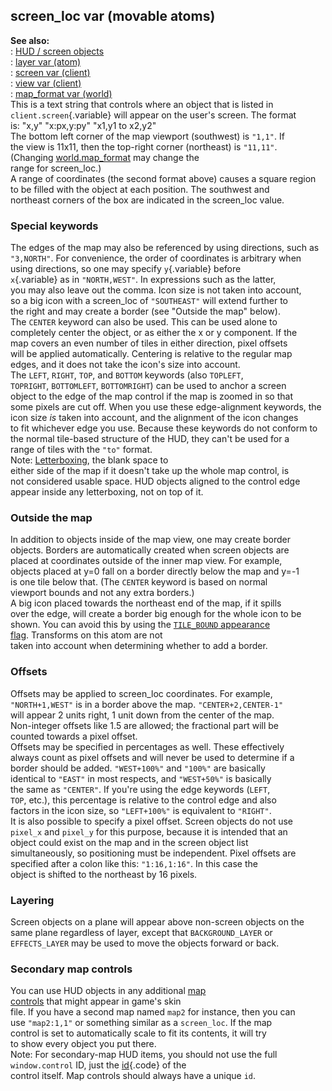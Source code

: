 ## screen_loc var (movable atoms)    
**See also:**    
:   [HUD / screen objects](/%7Bnotes%7D/HUD)    
:   [layer var (atom)](/atom/var/layer)    
:   [screen var (client)](/client/var/screen)    
:   [view var (client)](/client/var/view)    
:   [map_format var (world)](/world/var/map_format)    
This is a text string that controls where an object that is listed in    
`client.screen`{.variable} will appear on the user\'s screen. The format    
is: \"x,y\" \"x:px,y:py\" \"x1,y1 to x2,y2\"    
The bottom left corner of the map viewport (southwest) is `"1,1"`. If    
the view is 11x11, then the top-right corner (northeast) is `"11,11"`.    
(Changing [world.map_format](/world/var/map_format) may change the    
range for screen_loc.)    
A range of coordinates (the second format above) causes a square region    
to be filled with the object at each position. The southwest and    
northeast corners of the box are indicated in the screen_loc value.    
### Special keywords    
The edges of the map may also be referenced by using directions, such as    
`"3,NORTH"`. For convenience, the order of coordinates is arbitrary when    
using directions, so one may specify `y`{.variable} before    
`x`{.variable} as in `"NORTH,WEST"`. In expressions such as the latter,    
you may also leave out the comma. Icon size is not taken into account,    
so a big icon with a screen_loc of `"SOUTHEAST"` will extend further to    
the right and may create a border (see \"Outside the map\" below).    
The `CENTER` keyword can also be used. This can be used alone to    
completely center the object, or as either the x or y component. If the    
map covers an even number of tiles in either direction, pixel offsets    
will be applied automatically. Centering is relative to the regular map    
edges, and it does not take the icon\'s size into account.    
The `LEFT`, `RIGHT`, `TOP`, and `BOTTOM` keywords (also `TOPLEFT`,    
`TOPRIGHT`, `BOTTOMLEFT`, `BOTTOMRIGHT`) can be used to anchor a screen    
object to the edge of the map control if the map is zoomed in so that    
some pixels are cut off. When you use these edge-alignment keywords, the    
icon size *is* taken into account, and the alignment of the icon changes    
to fit whichever edge you use. Because these keywords do not conform to    
the normal tile-based structure of the HUD, they can\'t be used for a    
range of tiles with the `"to"` format.    
Note: [Letterboxing](/%7Bskin%7D/param/letterbox), the blank space to    
either side of the map if it doesn\'t take up the whole map control, is    
not considered usable space. HUD objects aligned to the control edge    
appear inside any letterboxing, not on top of it.    
### Outside the map    
In addition to objects inside of the map view, one may create border    
objects. Borders are automatically created when screen objects are    
placed at coordinates outside of the inner map view. For example,    
objects placed at y=0 fall on a border directly below the map and y=-1    
is one tile below that. (The `CENTER` keyword is based on normal    
viewport bounds and not any extra borders.)    
A big icon placed towards the northeast end of the map, if it spills    
over the edge, will create a border big enough for the whole icon to be    
shown. You can avoid this by using the [`TILE_BOUND` appearance    
flag](/atom/var/appearance_flags). Transforms on this atom are not    
taken into account when determining whether to add a border.    
### Offsets    
Offsets may be applied to screen_loc coordinates. For example,    
`"NORTH+1,WEST"` is in a border above the map. `"CENTER+2,CENTER-1"`    
will appear 2 units right, 1 unit down from the center of the map.    
Non-integer offsets like 1.5 are allowed; the fractional part will be    
counted towards a pixel offset.    
Offsets may be specified in percentages as well. These effectively    
always count as pixel offsets and will never be used to determine if a    
border should be added. `"WEST+100%"` and `"100%"` are basically    
identical to `"EAST"` in most respects, and `"WEST+50%"` is basically    
the same as `"CENTER"`. If you\'re using the edge keywords (`LEFT`,    
`TOP`, etc.), this percentage is relative to the control edge and also    
factors in the icon size, so `"LEFT+100%"` is equivalent to `"RIGHT"`.    
It is also possible to specify a pixel offset. Screen objects do not use    
`pixel_x` and `pixel_y` for this purpose, because it is intended that an    
object could exist on the map and in the screen object list    
simultaneously, so positioning must be independent. Pixel offsets are    
specified after a colon like this: `"1:16,1:16"`. In this case the    
object is shifted to the northeast by 16 pixels.    
### Layering    
Screen objects on a plane will appear above non-screen objects on the    
same plane regardless of layer, except that `BACKGROUND_LAYER` or    
`EFFECTS_LAYER` may be used to move the objects forward or back.    
### Secondary map controls    
You can use HUD objects in any additional [map    
controls](/%7Bskin%7D/control/map) that might appear in game\'s skin    
file. If you have a second map named `map2` for instance, then you can    
use `"map2:1,1"` or something similar as a `screen_loc`. If the map    
control is set to automatically scale to fit its contents, it will try    
to show every object you put there.    
Note: For secondary-map HUD items, you should not use the full    
`window.control` ID, just the [id](/%7Bskin%7D/param/id){.code} of the    
control itself. Map controls should always have a unique `id`.  